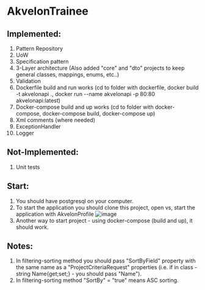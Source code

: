 # AkvelonTrainee

## Implemented:
  1. Pattern Repository
  2. UoW
  3. Specification pattern
  4. 3-Layer architecture (Also added "core" and "dto" projects to keep general classes, mappings, enums, etc..) 
  5. Validation
  6. Dockerfile build and run works (cd to folder with dockerfile, docker build -t akvelonapi ., docker run --name akvelonapi -p 80:80 akvelonapi:latest)
  7. Docker-compose build and up works (cd to folder with docker-compose, docker-compose build, docker-compose up)
  8. Xml comments (where needed)
  9. ExceptionHandler
  10. Logger

## Not-Implemented: <br>
  1. Unit tests

## Start:
  1. You should have postgresql on your computer.
  2. To start the application you should clone this project, open vs, start the application with AkvelonProfile ![image](https://user-images.githubusercontent.com/55590417/208490380-c986e9f7-2988-487d-ae92-16cde54785a6.png) <br>
  3. Another way to start project - using docker-compose (build and up), it should work.

## Notes:
  1. In filtering-sorting method you should pass "SortByField" property with the same name as a "ProjectCriteriaRequest" properties (i.e. if in class - string Name{get;set;} - you should pass "Name"). 
  2. In filtering-sorting method "SortBy" = "true" means ASC sorting.

